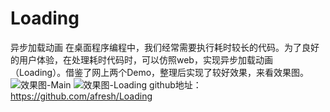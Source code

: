 # Loading
异步加载动画
在桌面程序编程中，我们经常需要执行耗时较长的代码。为了良好的用户体验，在处理耗时代码时，可以仿照web，实现异步加载动画（Loading）。借鉴了网上两个Demo，整理后实现了较好效果，来看效果图。
![效果图-Main](http://img.blog.csdn.net/20180120223830605?watermark/2/text/aHR0cDovL2Jsb2cuY3Nkbi5uZXQva2xvMjIw/font/5a6L5L2T/fontsize/400/fill/I0JBQkFCMA==/dissolve/70/gravity/SouthEast)
![效果图-Loading](http://img.blog.csdn.net/20180120223856771?watermark/2/text/aHR0cDovL2Jsb2cuY3Nkbi5uZXQva2xvMjIw/font/5a6L5L2T/fontsize/400/fill/I0JBQkFCMA==/dissolve/70/gravity/SouthEast)
github地址：https://github.com/afresh/Loading
